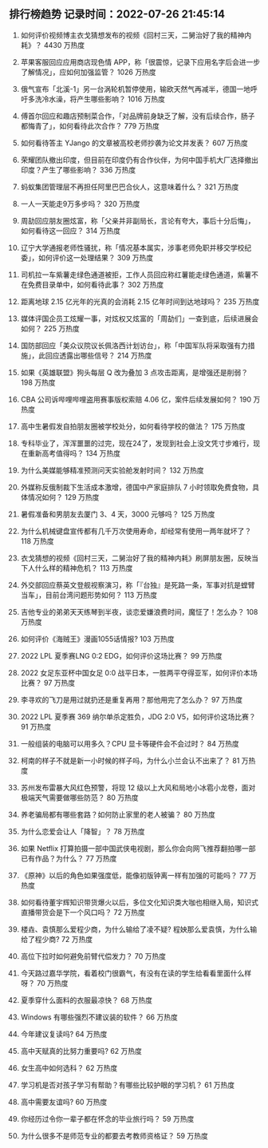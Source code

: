 
## 排行榜趋势 记录时间：2022-07-26 21:45:14
  
  1. 如何评价视频博主衣戈猜想发布的视频《回村三天，二舅治好了我的精神内耗》？ 4430 万热度
    
  2. 苹果客服回应应用商店现色情 APP，称「很震惊，记录下应用名字后会进一步了解情况」，应如何加强监管？ 1026 万热度
    
  3. 俄气宣布「北溪-1」另一台涡轮机暂停使用，输欧天然气再减半，德国一地呼吁多洗冷水澡，将产生哪些影响？ 1016 万热度
    
  4. 傅首尔回应和趣店预制菜合作，「对品牌前身缺乏了解，没有后续合作，肠子都悔青了」，如何看待此次合作？ 779 万热度
    
  5. 如何看待答主 YJango 的文章被高校老师抄袭为论文并发表？ 607 万热度
    
  6. 荣耀团队撤出印度，但目前在印度仍有合作伙伴，为何中国手机大厂选择撤出印度？产生了哪些影响？ 336 万热度
    
  7. 蚂蚁集团管理层不再担任阿里巴巴合伙人，这意味着什么？ 321 万热度
    
  8. 一人一天能走9万多步吗？ 320 万热度
    
  9. 周劼回应朋友圈炫富，称「父亲并非副局长，言论有夸大，事后十分后悔」，如何看待这一回应？ 314 万热度
    
  10. 辽宁大学通报老师性骚扰，称「情况基本属实，涉事老师免职并移交学校纪委」，如何评价这一处理结果？ 309 万热度
    
  11. 司机拉一车紫薯走绿色通道被拒，工作人员回应称红薯能走绿色通道，紫薯不在免费目录单中，如何看待此事？ 302 万热度
    
  12. 距离地球 2.15 亿光年的光真的会消耗 2.15 亿年时间到达地球吗？ 235 万热度
    
  13. 媒体评国企员工炫耀一事，对炫权又炫富的「周劼们」一查到底，后续进展会如何？ 225 万热度
    
  14. 国防部回应「美众议院议长佩洛西计划访台」，称「中国军队将采取强有力措施」，此回应透露出哪些信号？ 214 万热度
    
  15. 如果《英雄联盟》狗头每层 Q 改为叠加 3 点攻击距离，是增强还是削弱？ 198 万热度
    
  16. CBA 公司诉哔哩哔哩盗用赛事版权索赔 4.06 亿，案件后续发展如何？ 190 万热度
    
  17. 高中生暑假发自拍朋友圈被学校处分，如何看待学校的做法？ 175 万热度
    
  18. 专科毕业了，浑浑噩噩的过完，现在24了，发现到社会上没文凭寸步难行，现在重新高考值得吗？ 134 万热度
    
  19. 为什么美媒能够精准预测问天实验舱发射时间？ 132 万热度
    
  20. 外媒称反俄制裁下生活成本激增，德国中产家庭排队 7 小时领取免费食物，具体情况如何？ 129 万热度
    
  21. 暑假准备和男朋友去厦门 3、4 天，3000 元够吗？ 125 万热度
    
  22. 为什么机械键盘宣传都有几千万次使用寿命，却经常有使用一两年就坏了？ 118 万热度
    
  23. 衣戈猜想的视频《回村三天，二舅治好了我的精神内耗》刷屏朋友圈，反映当下人什么样的精神危机？ 113 万热度
    
  24. 外交部回应蔡英文登舰视察演习，称「『台独』是死路一条，军事对抗是螳臂当车」，目前台湾问题形势如何？ 113 万热度
    
  25. 吉他专业的弟弟天天练琴到半夜，谈恋爱嫌浪费时间，魔怔了！怎么办？ 108 万热度
    
  26. 如何评价《海贼王》漫画1055话情报? 103 万热度
    
  27. 2022 LPL 夏季赛LNG 0:2 EDG，如何评价这场比赛？ 99 万热度
    
  28. 2022 女足东亚杯中国女足 0:0 战平日本，一胜两平夺得亚军，如何评价本场比赛？ 97 万热度
    
  29. 李寻欢的飞刀是用过就扔还是重复再用？那他用完了怎么办？ 97 万热度
    
  30. 2022 LPL 夏季赛 369 纳尔单杀定胜负，JDG 2:0 V5，如何评价这场比赛？ 91 万热度
    
  31. 一般组装的电脑可以用多久？CPU 显卡等硬件会不会过时？ 84 万热度
    
  32. 柯南的样子不就是新一小时候的样子吗，为什么小兰会认不出来了？ 81 万热度
    
  33. 苏州发布雷暴大风红色预警，将现 12 级以上大风和局地小冰雹小龙卷，面对极端天气需要做哪些防范？ 80 万热度
    
  34. 养老骗局都有哪些套路？如何防止家里的老人被骗？ 80 万热度
    
  35. 为什么恋爱会让人「降智」？ 78 万热度
    
  36. 如果 Netflix 打算拍摄一部中国武侠电视剧，那么你会向网飞推荐翻拍哪一部已有作品？为什么？ 77 万热度
    
  37. 《原神》以后的角色如果强度低，能像初版钟离一样有加强的可能吗？ 77 万热度
    
  38. 如何看待董宇辉知识带货爆火以后，多位文化知识类大咖也相继入局，知识式直播带货会是下一个风口吗？ 72 万热度
    
  39. 楼垚、袁慎那么爱程少商，为什么输给了凌不疑? 程姎那么爱袁慎，为什么输给了程少商? 72 万热度
    
  40. 高位下拉时如何避免前臂代偿发力？ 70 万热度
    
  41. 今天路过嘉华学院，看着校门很霸气，有没有在读的学生给看看里面什么样呀？ 70 万热度
    
  42. 夏季穿什么面料的衣服最凉快？ 68 万热度
    
  43. Windows 有哪些强烈不建议装的软件？ 66 万热度
    
  44. 今年建议复读吗? 64 万热度
    
  45. 高中天赋真的比努力重要吗? 62 万热度
    
  46. 女生高中如何选科？ 62 万热度
    
  47. 学习机是否对孩子学习有帮助？有哪些比较护眼的学习机？ 61 万热度
    
  48. 高中需要友谊吗? 60 万热度
    
  49. 你经历过令你一辈子都在怀念的毕业旅行吗？ 59 万热度
    
  50. 为什么很多不是师范专业的都要去考教师资格证？ 59 万热度
    